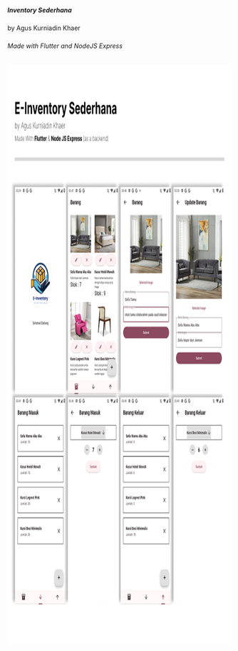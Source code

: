 <h5 align="left">Inventory Sederhana</h5>

###

<p align="left">by Agus Kurniadin Khaer</p>

###

<h6 align="left">Made with Flutter and NodeJS Express</h6>

###

<div align="center">
  <img height="1300" src="https://github.com/AgusKhaer02/inventory_sederhana/blob/86375cff5ed217f4bad71801580a2bf8b5822deb/assets/E%20inventory%20sederhana.png?raw=true"  />
</div>

###

